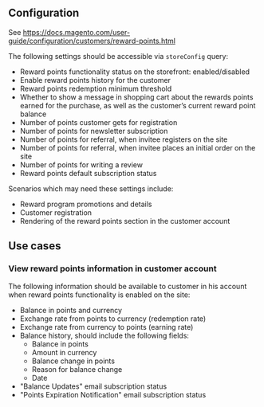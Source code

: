 ## Configuration 

See https://docs.magento.com/user-guide/configuration/customers/reward-points.html

The following settings should be accessible via `storeConfig` query:
- Reward points functionality status on the storefront: enabled/disabled
- Enable reward points history for the customer
- Reward points redemption minimum threshold
- Whether to show a message in shopping cart about the rewards points earned for the purchase, as well as the customer’s current reward point balance
- Number of points customer gets for registration
- Number of points for newsletter subscription 
- Number of points for referral, when invitee registers on the site 
- Number of points for referral, when invitee places an initial order on the site
- Number of points for writing a review
- Reward points default subscription status 

Scenarios which may need these settings include:
- Reward program promotions and details
- Customer registration
- Rendering of the reward points section in the customer account

## Use cases

### View reward points information in customer account

The following information should be available to customer in his account when reward points functionality is enabled on the site:
 - Balance in points and currency
 - Exchange rate from points to currency (redemption rate)
 - Exchange rate from currency to points (earning rate)
 - Balance history, should include the following fields:
   - Balance in points
   - Amount in currency
   - Balance change in points
   - Reason for balance change
   - Date
 - "Balance Updates" email subscription status
 - "Points Expiration Notification" email subscription status

 
